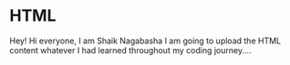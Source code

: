 # HTML
Hey! Hi everyone, I am Shaik Nagabasha I am going to upload the HTML content whatever I had learned throughout my coding journey....
